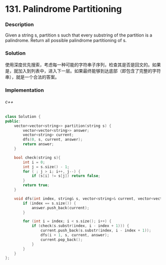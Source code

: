 # 131. Palindrome Partitioning

### Description

Given a string s, partition s such that every substring of the partition is a palindrome. Return all possible palindrome partitioning of s.

### Solution

使用深度优先搜索，考虑每一种可能的字符串子序列，检查其是否是回文的。如果是，就加入到列表中，进入下一层。如果最终能够到达底部（即包含了完整的字符串），就是一个合法的答案。

### Implementation

###### c++

```c++
class Solution {
public:
    vector<vector<string>> partition(string s) {
        vector<vector<string>> answer;
        vector<string> current;
        dfs(0, s, current, answer);
        return answer;
    }

    bool check(string s){
        int i = 0;
        int j = s.size() - 1;
        for ( ; j > i; i++, j--) {
            if (s[i] != s[j]) return false;
        }
        return true;
    }

    void dfs(int index, string& s, vector<string>& current, vector<vector<string>>& answer) {
        if (index == s.size()) {
            answer.push_back(current);
        }

        for (int i = index; i < s.size(); i++) {
            if (check(s.substr(index, i - index + 1))) {
                current.push_back(s.substr(index, i - index + 1));
                dfs(i + 1, s, current, answer);
                current.pop_back();
            }
        }
    }
};
```
